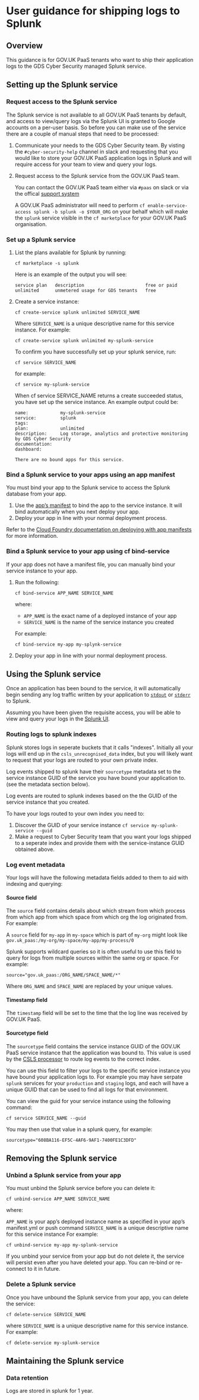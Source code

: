 # User guidance for shipping logs to Splunk

## Overview

This guidance is for GOV.UK PaaS tenants who want to ship their application
logs to the GDS Cyber Security managed Splunk service.

## Setting up the Splunk service

### Request access to the Splunk service

The Splunk service is not available to all GOV.UK PaaS tenants by default, and
access to view/query logs via the Splunk UI is granted to Google accounts on a
per-user basis. So before you can make use of the service there are a couple of
manual steps that need to be processed:

1. Communicate your needs to the GDS Cyber Security team. By visting the
   `#cyber-security-help` channel in slack and requesting that you would like
   to store your GOV.UK PaaS application logs in Splunk and will require
   access for your team to view and query your logs.

2. Request access to the Splunk service from the GOV.UK PaaS team.

   You can contact the GOV.UK PaaS team either via `#paas` on slack or via the offical
   [support system](https://admin.london.cloud.service.gov.uk/support)

   A GOV.UK PaaS administrator will need to perform `cf enable-service-access splunk -b
   splunk -o $YOUR_ORG` on your behalf which will make the `splunk` service
   visible in the `cf marketplace` for your GOV.UK PaaS organisation.

### Set up a Splunk service

1. List the plans available for Splunk by running:

   ```
   cf marketplace -s splunk
   ```

   Here is an example of the output you will see:

   ```
   service plan   description                       free or paid
   unlimited      unmetered usage for GDS tenants   free
   ```

2. Create a service instance:

   ```
   cf create-service splunk unlimited SERVICE_NAME
   ```

   Where `SERVICE_NAME` is a unique descriptive name for this service
   instance. For example:

   ```
   cf create-service splunk unlimited my-splunk-service
   ```

   To confirm you have successfully set up your splunk service, run:

   ```
   cf service SERVICE_NAME
   ```

   for example:

   ```
   cf service my-splunk-service
   ```

   When cf service SERVICE_NAME returns a create succeeded status, you have set
   up the service instance. An example output could be:

   ```
   name:            my-splunk-service
   service:         splunk
   tags:
   plan:            unlimited
   description:     Log storage, analytics and protective monitoring by GDS Cyber Security
   documentation:
   dashboard:

   There are no bound apps for this service.
   ```

### Bind a Splunk service to your apps using an app manifest

You must bind your app to the Splunk service to access the Splunk database from your app.

1. Use the [app’s manifest][manifest] to bind the app to the service instance.
   It will bind automatically when you next deploy your app.
2. Deploy your app in line with your normal deployment process.

Refer to the [Cloud Foundry documentation on deploying with app
manifests][manifest-deploy] for more information.

### Bind a Splunk service to your app using cf bind-service

If your app does not have a manifest file, you can manually bind your service instance to your app.

1. Run the following:

   ```
   cf bind-service APP_NAME SERVICE_NAME
   ```

   where:

   * `APP_NAME` is the exact name of a deployed instance of your app
   * `SERVICE_NAME` is the name of the service instance you created

   For example:

   ```
   cf bind-service my-app my-splynk-service
   ```

2. Deploy your app in line with your normal deployment process.

## Using the Splunk service

Once an application has been bound to the service, it will automatically begin
sending any log traffic written by your application to [`stdout`][app-logging]
or [`stderr`][app-logging] to Splunk.

Assuming you have been given the requisite access, you will be able to view
and query your logs in the [Splunk UI][splunk-ui].

### Routing logs to splunk indexes

Splunk stores logs in seperate buckets that it calls "indexes". Initially all
your logs will end up in the `csls_unrecognised_data` index, but you will
likely want to request that your logs are routed to your own private index.

Log events shipped to splunk have their `sourcetype` metadata set to the
service instance GUID of the service you have bound your application to. (see
the metadata section below).

Log events are routed to splunk indexes based on the the GUID of the service
instance that you created.

To have your logs routed to your own index you need to:

1. Discover the GUID of your service instance `cf service my-splunk-service --guid`
2. Make a request to Cyber Security team that you want your logs shipped to a
   seperate index and provide them with the service-instance GUID obtained
   above.

### Log event metadata

Your logs will have the following metadata fields added to them to aid with
indexing and querying:

#### Source field

The `source` field contains details about which stream from which process from
which app from which space from which org the log originated from. For example:

A `source` field for `my-app` in `my-space` which is part of `my-org` might
look like `gov.uk_paas:/my-org/my-space/my-app/my-process/0`

Splunk supports wildcard queries so it is often useful to use this field to
query for logs from multiple sources within the same org or space. For example:

```
source="gov.uk_paas:/ORG_NAME/SPACE_NAME/*"
```

Where `ORG_NAME` and `SPACE_NAME` are replaced by your unique values.

#### Timestamp field

The `timestamp` field will be set to the time that the log line was received by
GOV.UK PaaS.

#### Sourcetype field

The `sourcetype` field contains the service instance GUID of the GOV.UK PaaS
service instance that the application was bound to. This value is used by the
[CSLS processor][processor] to route log events to the correct index.

You can use this field to filter your logs to the specific service instance you
have bound your application logs to. For example you may have serpate `splunk`
services for your `production` and `staging` logs, and each will have a unique
GUID that can be used to find all logs for that environment.

You can view the guid for your service instance using the following command:

```
cf service SERVICE_NAME --guid
```

You may then use that value in a splunk query, for example:

```
sourcetype="608BA116-EF5C-4AF6-9AF1-7400FE1C3DFD"
```

## Removing the Splunk service

### Unbind a Splunk service from your app

You must unbind the Splunk service before you can delete it:

```
cf unbind-service APP_NAME SERVICE_NAME
```

where:

`APP_NAME` is your app’s deployed instance name as specified in your app’s
manifest.yml or push command `SERVICE_NAME` is a unique descriptive name for
this service instance For example:

```
cf unbind-service my-app my-splunk-service
```

If you unbind your service from your app but do not delete it, the service
will persist even after you have deleted your app. You can re-bind or
re-connect to it in future.

### Delete a Splunk service

Once you have unbound the Splunk service from your app, you can delete the service:

```
cf delete-service SERVICE_NAME
```

where `SERVICE_NAME` is a unique descriptive name for this service instance. For example:

```
cf delete-service my-splunk-service
```

## Maintaining the Splunk service

### Data retention

Logs are stored in splunk for 1 year.


[manifest]: https://docs.cloud.service.gov.uk/deploying_apps.html#deploying-public-apps
[manifest-deploy]: https://docs.cloudfoundry.org/devguide/deploy-apps/manifest.html#services-block
[splunk-ui]: https://gds.splunkcloud.com/
[app-logging]: https://docs.cloud.service.gov.uk/monitoring_apps.html#logs
[processor]: https://github.com/alphagov/centralised-security-logging-service/tree/master/kinesis_processor
